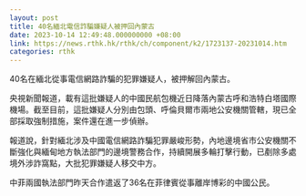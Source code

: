 ```yaml
---
layout: post
title: 40名緬北電信詐騙嫌疑人被押回內蒙古
date: 2023-10-14 12:49:48.000000000 +08:00
link: https://news.rthk.hk/rthk/ch/component/k2/1723137-20231014.htm
categories: rthk
---
```


40名在緬北從事電信網路詐騙的犯罪嫌疑人，被押解回內蒙古。

央視新聞報道，載有這批嫌疑人的中國民航包機近日降落內蒙古呼和浩特白塔國際機場。截至目前，這批嫌疑人分別由包頭、呼倫貝爾市兩地公安機關管轄，現已全部採取強制措施，案件還在進一步偵辦。

報道說，針對緬北涉及中國電信網路詐騙犯罪嚴峻形勢，內地邊境省市公安機關不斷強化與緬甸地方執法部門的邊境警務合作，持續開展多輪打擊行動，已剷除多處境外涉詐窩點，大批犯罪嫌疑人移交中方。

中菲兩國執法部門昨天合作遣返了36名在菲律賓從事離岸博彩的中國公民。
